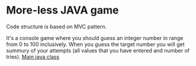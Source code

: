 # More-less JAVA game
Code structure is based on MVC pattern.

It's a console game where you should guess an integer number in range from 0 to 100 inclusively. When you guess the target number you will get summury of your attempts (all values that you have entered and number of tries).
[Main java class](./src/main/java/com/game/Main.java)